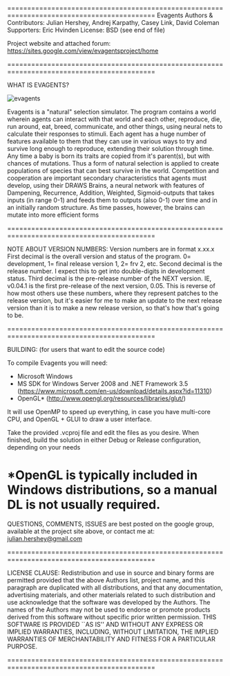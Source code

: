 ===========================================================================================
Evagents
Authors & Contributors: Julian Hershey, Andrej Karpathy, Casey Link, David Coleman 
Supporters: Eric Hvinden
License: BSD (see end of file)

Project website and attached forum: 
https://sites.google.com/view/evagentsproject/home

===========================================================================================

WHAT IS EVAGENTS?

![evagents](https://imgur.com/L0G2UpB)

Evagents is a "natural" selection simulator. The program contains a world wherein agents can interact with that world and each other, reproduce, die, run around, eat, breed, communicate, and other things, using neural nets to calculate their responses to stimuli. Each agent has a huge number of features available to them that they can use in various ways to try and survive long enough to reproduce, extending their solution through time. Any time a baby is born its traits are copied from it's parent(s), but with chances of mutations. Thus a form of natural selection is applied to create populations of species that can best survive in the world. Competition and cooperation are important secondary characteristics that agents must develop, using their DRAWS Brains, a neural network with features of Dampening, Recurrence, Addition, Weighted, Sigmoid-outputs that takes inputs (in range 0-1) and feeds them to outputs (also 0-1) over time and in an initially random structure. As time passes, however, the brains can mutate into more efficient forms

===========================================================================================

NOTE ABOUT VERSION NUMBERS:
Version numbers are in format x.xx.x
First decimal is the overall version and status of the program. 0= development, 1= final release version 1, 2= frv 2, etc.
Second decimal is the release number. I expect this to get into double-digits in development status.
Third decimal is the pre-release number of the NEXT version. IE, v0.04.1 is the first pre-release of the next version, 0.05. This is reverse of how most others use these numbers, where they represent patches to the release version, but it's easier for me to make an update to the next release version than it is to make a new release version, so that's how that's going to be. 

===========================================================================================

BUILDING: (for users that want to edit the source code)

To compile Evagents you will need:
+ Microsoft Windows
+ MS SDK for Windows Server 2008 and .NET Framework 3.5 (https://www.microsoft.com/en-us/download/details.aspx?id=11310)
+ OpenGL* (http://www.opengl.org/resources/libraries/glut/)

It will use OpenMP to speed up everything, in case you have multi-core CPU, and OpenGL + GLUI to draw a user interface.

Take the provided .vcproj file and edit the files as you desire.
When finished, build the solution in either Debug or Release configuration, depending on your needs

*OpenGL is typically included in Windows distributions, so a manual DL is not usually required.
===========================================================================================

QUESTIONS, COMMENTS, ISSUES are best posted on the google group, available at the project site above, or contact me at: julian.hershey@gmail.com

===========================================================================================

LICENSE CLAUSE:
Redistribution and use in source and binary forms are permitted provided that the above Authors list, project name, and this paragraph are duplicated with all distributions, and that any documentation, advertising materials, and other materials related to such distribution and use acknowledge that the software was developed by the Authors. The names of the Authors may not be used to endorse or promote products derived from this software without specific prior written permission. THIS SOFTWARE IS PROVIDED ``AS IS'' AND WITHOUT ANY EXPRESS OR IMPLIED WARRANTIES, INCLUDING, WITHOUT LIMITATION, THE IMPLIED WARRANTIES OF MERCHANTABILITY AND FITNESS FOR A PARTICULAR PURPOSE.

===========================================================================================
